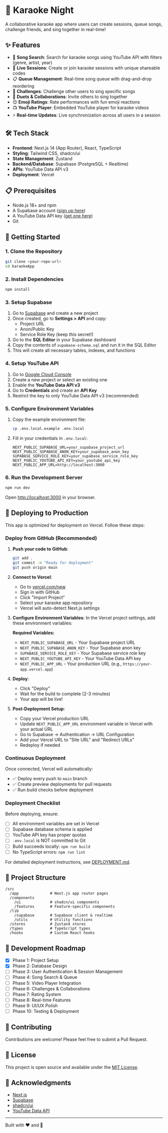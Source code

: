 # 🎤 Karaoke Night

A collaborative karaoke app where users can create sessions, queue songs, challenge friends, and sing together in real-time!

## ✨ Features

- 🎵 **Song Search**: Search for karaoke songs using YouTube API with filters (genre, artist, year)
- 🎪 **Live Sessions**: Create or join karaoke sessions with unique shareable codes
- 📋 **Queue Management**: Real-time song queue with drag-and-drop reordering
- 🎯 **Challenges**: Challenge other users to sing specific songs
- 🤝 **Duets & Collaborations**: Invite others to sing together
- 😊 **Emoji Ratings**: Rate performances with fun emoji reactions
- 📺 **YouTube Player**: Embedded YouTube player for karaoke videos
- ⚡ **Real-time Updates**: Live synchronization across all users in a session

## 🛠 Tech Stack

- **Frontend**: Next.js 14 (App Router), React, TypeScript
- **Styling**: Tailwind CSS, shadcn/ui
- **State Management**: Zustand
- **Backend/Database**: Supabase (PostgreSQL + Realtime)
- **APIs**: YouTube Data API v3
- **Deployment**: Vercel

## 📋 Prerequisites

- Node.js 18+ and npm
- A Supabase account ([sign up here](https://supabase.com))
- A YouTube Data API key ([get one here](https://console.cloud.google.com/apis/credentials))
- Git

## 🚀 Getting Started

### 1. Clone the Repository

```bash
git clone <your-repo-url>
cd karaokeApp
```

### 2. Install Dependencies

```bash
npm install
```

### 3. Setup Supabase

1. Go to [Supabase](https://supabase.com) and create a new project
2. Once created, go to **Settings > API** and copy:
   - Project URL
   - Anon/Public Key
   - Service Role Key (keep this secret!)
3. Go to the **SQL Editor** in your Supabase dashboard
4. Copy the contents of `supabase-schema.sql` and run it in the SQL Editor
5. This will create all necessary tables, indexes, and functions

### 4. Setup YouTube API

1. Go to [Google Cloud Console](https://console.cloud.google.com)
2. Create a new project or select an existing one
3. Enable the **YouTube Data API v3**
4. Go to **Credentials** and create an **API Key**
5. Restrict the key to only YouTube Data API v3 (recommended)

### 5. Configure Environment Variables

1. Copy the example environment file:
   ```bash
   cp .env.local.example .env.local
   ```

2. Fill in your credentials in `.env.local`:
   ```env
   NEXT_PUBLIC_SUPABASE_URL=your_supabase_project_url
   NEXT_PUBLIC_SUPABASE_ANON_KEY=your_supabase_anon_key
   SUPABASE_SERVICE_ROLE_KEY=your_supabase_service_role_key
   NEXT_PUBLIC_YOUTUBE_API_KEY=your_youtube_api_key
   NEXT_PUBLIC_APP_URL=http://localhost:3000
   ```

### 6. Run the Development Server

```bash
npm run dev
```

Open [http://localhost:3000](http://localhost:3000) in your browser.

## 🚀 Deploying to Production

This app is optimized for deployment on Vercel. Follow these steps:

### Deploy from GitHub (Recommended)

1. **Push your code to GitHub**:
   ```bash
   git add .
   git commit -m "Ready for deployment"
   git push origin main
   ```

2. **Connect to Vercel**:
   - Go to [vercel.com/new](https://vercel.com/new)
   - Sign in with GitHub
   - Click "Import Project"
   - Select your karaoke app repository
   - Vercel will auto-detect Next.js settings

3. **Configure Environment Variables**:
   In the Vercel project settings, add these environment variables:
   
   **Required Variables:**
   - `NEXT_PUBLIC_SUPABASE_URL` - Your Supabase project URL
   - `NEXT_PUBLIC_SUPABASE_ANON_KEY` - Your Supabase anon key
   - `SUPABASE_SERVICE_ROLE_KEY` - Your Supabase service role key
   - `NEXT_PUBLIC_YOUTUBE_API_KEY` - Your YouTube Data API key
   - `NEXT_PUBLIC_APP_URL` - Your production URL (e.g., `https://your-app.vercel.app`)

4. **Deploy**:
   - Click "Deploy"
   - Wait for the build to complete (2-3 minutes)
   - Your app will be live!

5. **Post-Deployment Setup**:
   - Copy your Vercel production URL
   - Update `NEXT_PUBLIC_APP_URL` environment variable in Vercel with your actual URL
   - Go to Supabase → Authentication → URL Configuration
   - Add your Vercel URL to "Site URL" and "Redirect URLs"
   - Redeploy if needed

### Continuous Deployment

Once connected, Vercel will automatically:
- ✅ Deploy every push to `main` branch
- ✅ Create preview deployments for pull requests
- ✅ Run build checks before deployment

### Deployment Checklist

Before deploying, ensure:
- [ ] All environment variables are set in Vercel
- [ ] Supabase database schema is applied
- [ ] YouTube API key has proper quotas
- [ ] `.env.local` is NOT committed to Git
- [ ] Build succeeds locally: `npm run build`
- [ ] No TypeScript errors: `npm run lint`

For detailed deployment instructions, see [DEPLOYMENT.md](./DEPLOYMENT.md).

## 📁 Project Structure

```
/src
  /app              # Next.js app router pages
  /components
    /ui             # shadcn/ui components
    /features       # Feature-specific components
  /lib
    /supabase       # Supabase client & realtime
    /utils          # Utility functions
  /stores           # Zustand stores
  /types            # TypeScript types
  /hooks            # Custom React hooks
```

## 🎯 Development Roadmap

- [x] Phase 1: Project Setup
- [x] Phase 2: Database Design
- [ ] Phase 3: User Authentication & Session Management
- [ ] Phase 4: Song Search & Queue
- [ ] Phase 5: Video Player Integration
- [ ] Phase 6: Challenges & Collaborations
- [ ] Phase 7: Rating System
- [ ] Phase 8: Real-time Features
- [ ] Phase 9: UI/UX Polish
- [ ] Phase 10: Testing & Deployment

## 🤝 Contributing

Contributions are welcome! Please feel free to submit a Pull Request.

## 📄 License

This project is open source and available under the [MIT License](LICENSE).

## 🙏 Acknowledgments

- [Next.js](https://nextjs.org)
- [Supabase](https://supabase.com)
- [shadcn/ui](https://ui.shadcn.com)
- [YouTube Data API](https://developers.google.com/youtube/v3)

---

Built with ❤️ and 🎤
